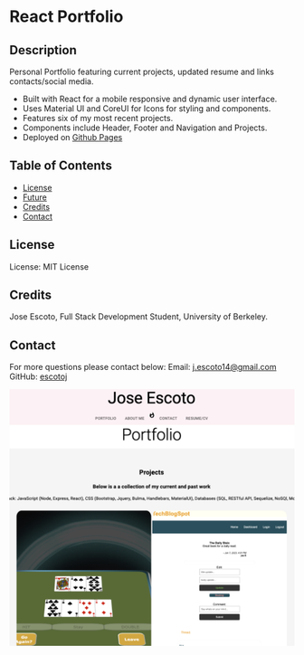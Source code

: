 # React Portfolio 

## Description

Personal Portfolio featuring current projects, updated resume and links contacts/social media. 
- Built with React for a mobile responsive and dynamic user interface. 
- Uses Material UI and CoreUI for Icons for styling and components.
- Features six of my most recent projects.
- Components include Header, Footer and Navigation and Projects.
- Deployed on [Github Pages](https://escotoj.github.io/React-Portfolio/)


## Table of Contents

- [License](#License)
- [Future](#Future)
- [Credits](#Credits)
- [Contact](#Contact)

## License

License: MIT License

## Credits

Jose Escoto, Full Stack Development Student, University of Berkeley.

## Contact

For more questions please contact below:
Email: j.escoto14@gmail.com
GitHub: [escotoj](https://github.com/escotoj)

![React](public/reactportfolio.png)